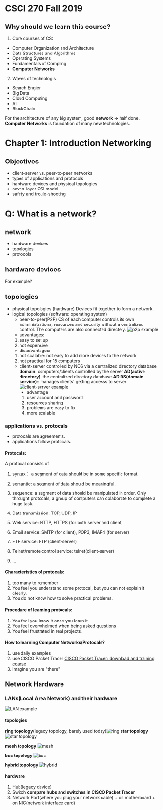# CSCI 270 Fall 2019
## Why should we learn this course?
1. Core courses of CS:
+ Computer Organization and Architecture
+ Data Structures and Algorithms
+ Operating Systems
+ Fundamentals of Compling
+ **Computer Networks**
2. Waves of technologis
+ Search Engien
+ Big Data
+ Cloud Computing
+ AI
+ BlockChain

For the architecture of any big system, good **network** -> half done.
**Computer Networks** is foundation of many new technologies.


# Chapter 1: Introduction Networking

## Objectives
+ client-server vs. peer-to-peer networks
+ types of applications and protocols
+ hardware devices and physical topologies
+ seven-layer OSI model
+ safety and troule-shooting

# Q: What is a network?
## network
  + hardware devices
  + topologies
  + protocols 

## hardware devices
For example?

## topologies
+ physical topologies (hardware)
Devices fit together to form a network.
+ logical topologies (software: operating system)
   + peer-to-peer(P2P)
  OS of each computer controls its own adiministrations, resources and security without a centralized control. The computers are also connected directely.
  ![p2p example](https://upload.wikimedia.org/wikipedia/commons/thumb/3/3f/P2P-network.svg/1200px-P2P-network.svg.png)
    - advantages:
    1. easy to set up
    2. not expensive
    - disadvantages:
    1. not scalable: not easy to add more devices to the network
    2. not practical for 15 computers
   + client-server
  controlled by NOS via a centralized directory database
  **domain**: computers/clients controlled by the server
  **AD(active directory)**: the centralized directory database
  **AD DS(domain service)**:: manages clients' getting accesss to server
  ![client-server example](https://upload.wikimedia.org/wikipedia/commons/thumb/c/c9/Client-server-model.svg/1200px-Client-server-model.svg.png)
     - advantage
      1. user account and password
      2. resources sharing
      3. problems are easy to fix
      4. more scalable
### applications vs. protocals
  + protocals are agreements.
  + applications follow protocals.
  
  #### Protocals: 
  A protocal consists of 
  1. syntax：  a segment of data should be in some specific format.
  2. semantic: a segment of data should be meaningful.
  3. sequence: a segment of data should be manipulated in order.
  Only throught protocals, a group of computers can colaborate to complete a huge task.
  
  1. Data transmission: TCP, UDP, IP
  2. Web service: HTTP, HTTPS (for both server and client)
  3. Email service: SMTP (for client), POP3, IMAP4 (for server)
  4. FTP service: FTP (client-server)
  5. Telnet/remote control service: telnet(client-server)
  6. ...
  
  
             
  #### Characteristics of protocals:
  1. too many to remember
  2. You feel you understand some protocal, but you can not explain it clearly.
  3. You do not know how to solve practical problems.
  #### Procedure of learning  protocals:
  1. You feel you know it once you learn it
  2. You feel overwhelmed when being asked questions
  3. You feel frustrated in real projects.
  
  #### How to learning Computer Networks/Protocals?
  1. use daily examples
  2. use CISCO Packet Tracer
  [CISCO Packet Tracer: download and training course](https://www.netacad.com/courses/packet-tracer)
  3. imagine you are "there"
  
  ## Network Hardware
  ### LANs(Local Area Network) and their hardware
  ![LAN example](https://www.learnabhi.com/wp-content/uploads/2018/02/LAN.jpg)
  #### topologies
  **ring topology**(legacy topology, barely used today)![ring](https://cdn.comparitech.com/wp-content/uploads/2018/11/Ring-Topology.jpg)
  **star topology**![star topology](https://2.bp.blogspot.com/-ehAbcPHrS4g/WE183W2IqbI/AAAAAAAAArg/L2-OXyLpLG4bkCq6Oyi5k4adtEdUkbtowCLcB/s1600/Star-topology.png)
  
  **mesh topology** ![mesh](https://cdn.comparitech.com/wp-content/uploads/2018/11/Mesh-Topology.jpg)
  
  **bus topology** ![bus](https://cdn.comparitech.com/wp-content/uploads/2018/11/Bus-Topology.jpg)
  
  
  **hybrid topology** ![hybrid](https://1.bp.blogspot.com/-cF4N0TPUg-8/V7HuNumKVII/AAAAAAAAAIg/4ZPBrd67NDo2Jf9B0zrKTfVA7X4dN766ACLcB/s1600/hybrid%2Btopology.png)
  
  #### hardware
  1. Hub(legacy device)
  2. Switch
  **compare hubs and switches in CISCO Packet Tracer**
  3. Network Port(where you plug your network cable)
    + on motherboard
    + on NIC(network interface card)
    
  
  
  


      
  
  



